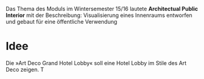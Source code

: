 Das Thema des Moduls im Wintersemester 15/16 lautete **Architectual Public Interior** mit der Beschreibung: Visualisierung eines Innenraums entworfen und gebaut für eine öffentliche Verwendung

# Idee

Die »Art Deco Grand Hotel Lobby« soll eine Hotel Lobby im Stile des Art Deco zeigen. T